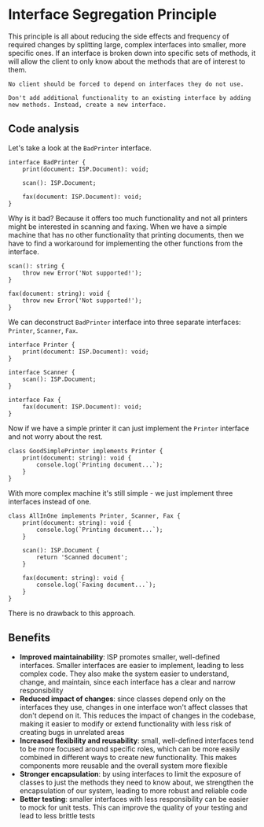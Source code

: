 # Interface Segregation Principle

This principle is all about reducing the side effects and frequency of required changes by splitting large, complex interfaces into smaller, more specific ones. If an interface is broken down into specific sets of methods, it will allow the client to only know about the methods that are of interest to them.

```
No client should be forced to depend on interfaces they do not use.
```

```
Don't add additional functionality to an existing interface by adding new methods. Instead, create a new interface.
```

## Code analysis

Let's take a look at the `BadPrinter` interface.

```
interface BadPrinter {
    print(document: ISP.Document): void;

    scan(): ISP.Document;

    fax(document: ISP.Document): void;
}
```

Why is it bad? Because it offers too much functionality and not all printers might be interested in scanning and faxing. When we have a simple machine that has no other functionality that printing documents, then we have to find a workaround for implementing the other functions from the interface.

```
scan(): string {
    throw new Error('Not supported!');
}

fax(document: string): void {
    throw new Error('Not supported!');
}
```

We can deconstruct `BadPrinter` interface into three separate interfaces: `Printer`, `Scanner`, `Fax`.

```
interface Printer {
    print(document: ISP.Document): void;
}

interface Scanner {
    scan(): ISP.Document;
}

interface Fax {
    fax(document: ISP.Document): void;
}
```

Now if we have a simple printer it can just implement the `Printer` interface and not worry about the rest.

```
class GoodSimplePrinter implements Printer {
    print(document: string): void {
        console.log(`Printing document...`);
    }
}
```

With more complex machine it's still simple - we just implement three interfaces instead of one.

```
class AllInOne implements Printer, Scanner, Fax {
    print(document: string): void {
        console.log(`Printing document...`);
    }

    scan(): ISP.Document {
        return 'Scanned document';
    }

    fax(document: string): void {
        console.log(`Faxing document...`);
    }
}
```

There is no drawback to this approach.

## Benefits

- **Improved maintainability**: ISP promotes smaller, well-defined interfaces. Smaller interfaces are easier to implement, leading to less complex code. They also make the system easier to understand, change, and maintain, since each interface has a clear and narrow responsibility
- **Reduced impact of changes**: since classes depend only on the interfaces they use, changes in one interface won't affect classes that don't depend on it. This reduces the impact of changes in the codebase, making it easier to modify or extend functionality with less risk of creating bugs in unrelated areas
- **Increased flexibility and reusability**: small, well-defined interfaces tend to be more focused around specific roles, which can be more easily combined in different ways to create new functionality. This makes components more reusable and the overall system more flexible
- **Stronger encapsulation**: by using interfaces to limit the exposure of classes to just the methods they need to know about, we strengthen the encapsulation of our system, leading to more robust and reliable code
- **Better testing**: smaller interfaces with less responsibility can be easier to mock for unit tests. This can improve the quality of your testing and lead to less brittle tests
